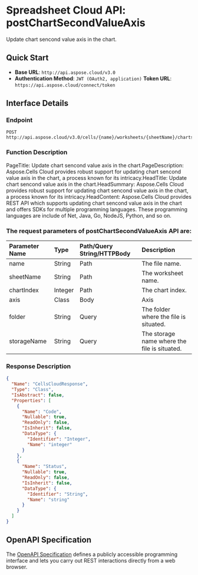 # **Spreadsheet Cloud API: postChartSecondValueAxis**

Update chart sencond value axis in the chart. 


## **Quick Start**

- **Base URL**: `http://api.aspose.cloud/v3.0`
- **Authentication Method**: `JWT (OAuth2, application)`  **Token URL**: `https://api.aspose.cloud/connect/token`
## **Interface Details**

### **Endpoint** 

```
POST http://api.aspose.cloud/v3.0/cells/{name}/worksheets/{sheetName}/charts/{chartIndex}/secondvalueaxis
```
### **Function Description**
PageTitle: Update chart sencond value axis in the chart.PageDescription: Aspose.Cells Cloud provides robust support for updating chart sencond value axis in the chart, a process known for its intricacy.HeadTitle: Update chart sencond value axis in the chart.HeadSummary: Aspose.Cells Cloud provides robust support for updating chart sencond value axis in the chart, a process known for its intricacy.HeadContent: Aspose.Cells Cloud provides REST API which supports updating chart sencond value axis in the chart and offers SDKs for multiple programming languages. These programming languages are include of Net, Java, Go, NodeJS, Python, and so on.

### The request parameters of **postChartSecondValueAxis** API are: 

| Parameter Name | Type | Path/Query String/HTTPBody | Description | 
| :- | :- | :- |:- | 
|name|String|Path|The file name.|
|sheetName|String|Path|The worksheet name.|
|chartIndex|Integer|Path|The chart index.|
|axis|Class|Body|Axis |
|folder|String|Query|The folder where the file is situated.|
|storageName|String|Query|The storage name where the file is situated.|

### **Response Description**
```json
{
  "Name": "CellsCloudResponse",
  "Type": "Class",
  "IsAbstract": false,
  "Properties": [
    {
      "Name": "Code",
      "Nullable": true,
      "ReadOnly": false,
      "IsInherit": false,
      "DataType": {
        "Identifier": "Integer",
        "Name": "integer"
      }
    },
    {
      "Name": "Status",
      "Nullable": true,
      "ReadOnly": false,
      "IsInherit": false,
      "DataType": {
        "Identifier": "String",
        "Name": "string"
      }
    }
  ]
}
```


## OpenAPI Specification

The [OpenAPI Specification](https://reference.aspose.cloud/cells/#/ChartsController/PostChartSecondValueAxis) defines a publicly accessible programming interface and lets you carry out REST interactions directly from a web browser.
